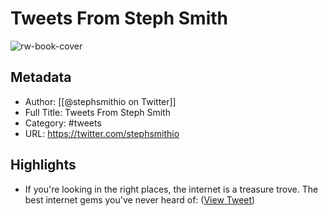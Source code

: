# Tweets From Steph Smith

![rw-book-cover](https://pbs.twimg.com/profile_images/1079803857264205835/T2ZDra6d.jpg)

## Metadata
- Author: [[@stephsmithio on Twitter]]
- Full Title: Tweets From Steph Smith
- Category: #tweets
- URL: https://twitter.com/stephsmithio

## Highlights
- If you're looking in the right places, the internet is a treasure trove.
  The best internet gems you've never heard of: ([View Tweet](https://twitter.com/stephsmithio/status/1485354599091367937))
